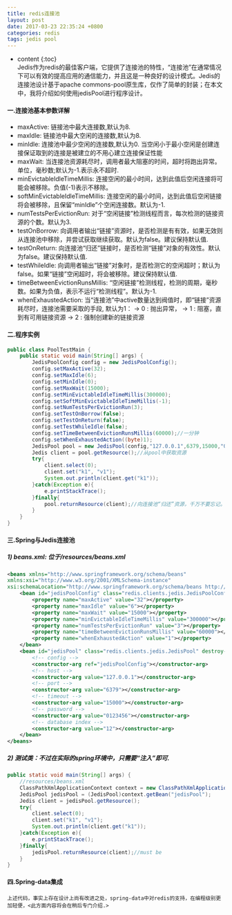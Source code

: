 ```yaml
---
title: redis连接池
layout: post
date: 2017-03-23 22:35:24 +0800
categories: redis
tags: jedis pool
---
```



* content
{:toc}                                                                                                          
Jedis作为redis的最佳客户端，它提供了连接池的特性，“连接池”在通常情况下可以有效的提高应用的通信能力，并且这是一种良好的设计模式。Jedis的连接池设计基于apache commons-pool原生库，仅作了简单的封装；在本文中，我将介绍如何使用jedisPool进行程序设计。
 
#### 一.连接池基本参数详解

- maxActive: 链接池中最大连接数,默认为8.
- maxIdle: 链接池中最大空闲的连接数,默认为8.
- minIdle: 连接池中最少空闲的连接数,默认为0. 当空闲小于最小空闲是创建连接保证取到的连接是被建立的不用心建立连接保证性能
- maxWait: 当连接池资源耗尽时，调用者最大阻塞的时间，超时将跑出异常。单位，毫秒数;默认为-1.表示永不超时.
- minEvictableIdleTimeMillis: 连接空闲的最小时间，达到此值后空闲连接将可能会被移除。负值(-1)表示不移除。
- softMinEvictableIdleTimeMillis: 连接空闲的最小时间，达到此值后空闲链接将会被移除，且保留“minIdle”个空闲连接数。默认为-1.
- numTestsPerEvictionRun: 对于“空闲链接”检测线程而言，每次检测的链接资源的个数。默认为3.
- testOnBorrow: 向调用者输出“链接”资源时，是否检测是有有效，如果无效则从连接池中移除，并尝试获取继续获取。默认为false。建议保持默认值.
- testOnReturn:  向连接池“归还”链接时，是否检测“链接”对象的有效性。默认为false。建议保持默认值.
- testWhileIdle:  向调用者输出“链接”对象时，是否检测它的空闲超时；默认为false。如果“链接”空闲超时，将会被移除。建议保持默认值.
- timeBetweenEvictionRunsMillis:  “空闲链接”检测线程，检测的周期，毫秒数。如果为负值，表示不运行“检测线程”。默认为-1.
- whenExhaustedAction: 当“连接池”中active数量达到阀值时，即“链接”资源耗尽时，连接池需要采取的手段, 默认为1：
 -> 0 : 抛出异常，
 -> 1 : 阻塞，直到有可用链接资源
 -> 2 : 强制创建新的链接资源

#### 二.程序实例

``` java
public class PoolTestMain {  
    public static void main(String[] args) {  
        JedisPoolConfig config = new JedisPoolConfig();  
        config.setMaxActive(32);  
        config.setMaxIdle(6);  
        config.setMinIdle(0);  
        config.setMaxWait(15000);  
        config.setMinEvictableIdleTimeMillis(300000);  
        config.setSoftMinEvictableIdleTimeMillis(-1);  
        config.setNumTestsPerEvictionRun(3);  
        config.setTestOnBorrow(false);  
        config.setTestOnReturn(false);  
        config.setTestWhileIdle(false);  
        config.setTimeBetweenEvictionRunsMillis(60000);//一分钟  
        config.setWhenExhaustedAction((byte)1);  
        JedisPool pool = new JedisPool(config,"127.0.0.1",6379,15000,"0123456",12);  
        Jedis client = pool.getResource();//从pool中获取资源  
        try{  
            client.select(0);  
            client.set("k1", "v1");  
            System.out.println(client.get("k1"));  
        }catch(Exception e){  
            e.printStackTrace();  
        }finally{  
            pool.returnResource(client);//向连接池“归还”资源，千万不要忘记。  
        }  
    }  
}  
```

#### 三.Spring与Jedis连接池

#####     1) beans.xml: 位于/resources/beans.xml

``` xml
<beans xmlns="http://www.springframework.org/schema/beans"   
xmlns:xsi="http://www.w3.org/2001/XMLSchema-instance"  
xsi:schemaLocation="http://www.springframework.org/schema/beans http://www.springframework.org/schema/beans/spring-beans.xsd" default-autowire="byName">  
    <bean id="jedisPoolConfig" class="redis.clients.jedis.JedisPoolConfig">  
        <property name="maxActive" value="32"></property>  
        <property name="maxIdle" value="6"></property>  
        <property name="maxWait" value="15000"></property>  
        <property name="minEvictableIdleTimeMillis" value="300000"></property>  
        <property name="numTestsPerEvictionRun" value="3"></property>  
        <property name="timeBetweenEvictionRunsMillis" value="60000"></property>  
        <property name="whenExhaustedAction" value="1"></property>  
    </bean>  
    <bean id="jedisPool" class="redis.clients.jedis.JedisPool" destroy-method="destroy">  
        <!-- config -->  
        <constructor-arg ref="jedisPoolConfig"></constructor-arg>  
        <!-- host -->  
        <constructor-arg value="127.0.0.1"></constructor-arg>  
        <!-- port -->  
        <constructor-arg value="6379"></constructor-arg>  
        <!-- timeout -->  
        <constructor-arg value="15000"></constructor-arg>  
        <!-- password -->  
        <constructor-arg value="0123456"></constructor-arg>  
        <!-- database index -->  
        <constructor-arg value="12"></constructor-arg>        
    </bean>  
</beans>  
```

 #####   2) 测试类：不过在实际的spring环境中，只需要“注入”即可.

``` java
public static void main(String[] args) {  
    //resources/beans.xml  
    ClassPathXmlApplicationContext context = new ClassPathXmlApplicationContext("classpath:beans.xml");  
    JedisPool jedisPool = (JedisPool)context.getBean("jedisPool");  
    Jedis client = jedisPool.getResource();  
    try{  
        client.select(0);  
        client.set("k1", "v1");  
        System.out.println(client.get("k1"));  
    }catch(Exception e){  
        e.printStackTrace();  
    }finally{  
        jedisPool.returnResource(client);//must be  
    }  
}  
```

#### 四.Spring-data集成

    上述代码，事实上存在设计上尚有改进之处，spring-data中对redis的支持，在编程级别更加轻便，<此方面内容将会在稍后专门介绍.>
